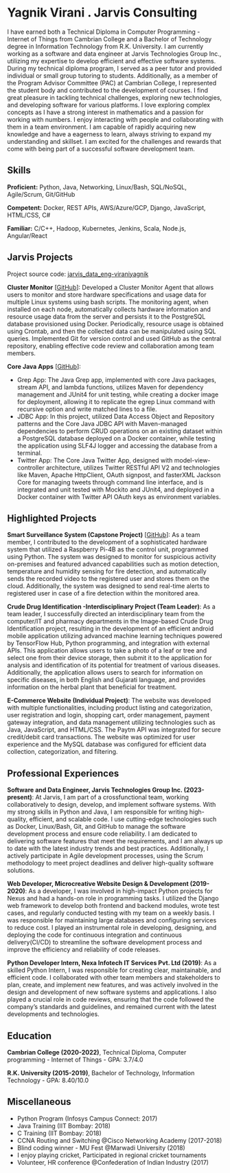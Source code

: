 # Yagnik Virani . Jarvis Consulting

I have earned both a Technical Diploma in Computer Programming - Internet of Things from Cambrian College and a Bachelor of Technology degree in Information Technology from R.K. University. I am currently working as a software and data engineer at Jarvis Technologies Group Inc., utilizing my expertise to develop efficient and effective software systems. During my technical diploma program, I served as a peer tutor and provided individual or small group tutoring to students. Additionally, as a member of the Program Advisor Committee (PAC) at Cambrian College, I represented the student body and contributed to the development of courses. I find great pleasure in tackling technical challenges, exploring new technologies, and developing software for various platforms. I love exploring complex concepts as I have a strong interest in mathematics and a passion for working with numbers. I enjoy interacting with people and collaborating with them in a team environment. I am capable of rapidly acquiring new knowledge and have a eagerness to learn, always striving to expand my understanding and skillset. I am excited for the challenges and rewards that come with being part of a successful software development team.

## Skills

**Proficient:** Python, Java, Networking, Linux/Bash, SQL/NoSQL, Agile/Scrum, Git/GitHub

**Competent:** Docker, REST APIs, AWS/Azure/GCP, Django, JavaScript, HTML/CSS, C#

**Familiar:** C/C++, Hadoop, Kubernetes, Jenkins, Scala, Node.js, Angular/React

## Jarvis Projects

Project source code: [jarvis_data_eng-viraniyagnik](https://github.com/Jarvis-Consulting-Group/jarvis_data_eng-viraniyagnik)


**Cluster Monitor** [[GitHub](https://github.com/Jarvis-Consulting-Group/jarvis_data_eng-viraniyagnik/tree/develop/linux_sql)]: Developed a Cluster Monitor Agent that allows users to monitor and store hardware specifications and usage data for multiple Linux systems using bash scripts. The monitoring agent, when installed on each node, automatically collects hardware information and resource usage data from the server and persists it to the PostgreSQL database provisioned using Docker. Periodically, resource usage is obtained using Crontab, and then the collected data can be manipulated using SQL queries. Implemented Git for version control and used GitHub as the central repository, enabling effective code review and collaboration among team members.

**Core Java Apps** [[GitHub](https://github.com/Jarvis-Consulting-Group/jarvis_data_eng-viraniyagnik/tree/develop/core_java)]:
   - Grep App: The Java Grep app, implemented with core Java packages, stream API, and lambda functions, utilizes Maven for dependency management and JUnit4 for unit testing, while creating a docker image for deployment, allowing it to replicate the egrep Linux command with recursive option and write matched lines to a file.
  - JDBC App: In this project, utilized Data Access Object and Repository patterns and the Core Java JDBC API with Maven-managed dependencies to perform CRUD operations on an existing dataset within a PostgreSQL database deployed on a Docker container, while testing the application using SLF4J logger and accessing the database from a terminal.
  - Twitter App: The Core Java Twitter App, designed with model-view-controller architecture, utilizes Twitter RESTful API V2 and technologies like Maven, Apache HttpClient, OAuth signpost, and fasterXML Jackson Core for managing tweets through command line interface, and is integrated and unit tested with Mockito and JUnit4, and deployed in a Docker container with Twitter API OAuth keys as environment variables.
 

## Highlighted Projects
**Smart Surveillance System (Capstone Project)** [[GitHub](https://github.com/viraniyagnik/Smart-surveillance-system)]: As a team member, I contributed to the development of a sophisticated hardware system that utilized a Raspberry Pi-4B as the control unit, programmed using Python. The system was designed to monitor for suspicious activity on-premises and featured advanced capabilities such as motion detection, temperature and humidity sensing for fire detection, and automatically sends the recorded video to the registered user and stores them on the cloud. Additionally, the system was designed to send real-time alerts to registered user in case of a fire detection within the monitored area.

**Crude Drug Identification -Interdisciplinary Project (Team Leader)**: As a team leader, I successfully directed an interdisciplinary team from the computer/IT and pharmacy departments in the Image-based Crude Drug Identification project, resulting in the development of an efficient android mobile application utilizing advanced machine learning techniques powered by TensorFlow Hub, Python programming, and integration with external APIs. This application allows users to take a photo of a leaf or tree and select one from their device storage, then submit it to the application for analysis and identification of its potential for treatment of various diseases. Additionally, the application allows users to search for information on specific diseases, in both English and Gujarati language, and provides information on the herbal plant that beneficial for treatment.

**E-Commerce Website (Individual Project)**: The website was developed with multiple functionalities, including product listing and categorization, user registration and login, shopping cart, order management, payment gateway integration, and data management utilizing technologies such as Java, JavaScript, and HTML/CSS. The Paytm API was integrated for secure credit/debit card transactions. The website was optimized for user experience and the MySQL database was configured for efficient data collection, categorization, and filtering.


## Professional Experiences

**Software and Data Engineer, Jarvis Technologies Group Inc. (2023-present)**: At Jarvis, I am part of a crossfunctional team, working collaboratively to design, develop, and implement software systems. With my strong skills in Python and Java, I am responsible for writing high-quality, efficient, and scalable code. I use cutting-edge technologies such as Docker, Linux/Bash, Git, and GitHub to manage the software development process and ensure code reliability. I am dedicated to delivering software features that meet the requirements, and I am always up to date with the latest industry trends and best practices. Additionally, I actively participate in Agile development processes, using the Scrum methodology to meet project deadlines and deliver high-quality software solutions.

**Web Developer, Microcreative Website Design & Development (2019-2020)**: As a developer, I was involved in high-impact Python projects for Nexus and had a hands-on role in programming tasks. I utilized the Django web framework to develop both frontend and backend modules, wrote test cases, and regularly conducted testing with my
team on a weekly basis. I was responsible for maintaining large databases and configuring services to reduce cost. I played an instrumental role in developing, designing, and deploying the code for continuous integration and continuous delivery(CI/CD) to streamline the software development process and improve the efficiency and reliability of code releases.

**Python Developer Intern, Nexa Infotech IT Services Pvt. Ltd (2019)**: As a skilled Python Intern, I was responsible for creating clear, maintainable, and efficient code. I collaborated with other team members and stakeholders to plan, create, and implement new features, and was actively involved in the design and development of new software systems and applications. I also played a crucial role in code reviews, ensuring that the code followed the company’s standards and guidelines, and remained current with the latest developments and technologies.


## Education
**Cambrian College (2020-2022)**, Technical Diploma, Computer programming - Internet of Things - GPA: 3.7/4.0

**R.K. University (2015-2019)**, Bachelor of Technology, Information Technology - GPA: 8.40/10.0



## Miscellaneous
- Python Program (Infosys Campus Connect: 2017)
- Java Training (IIT Bombay: 2018)
- C Training (IIT Bombay: 2018)
- CCNA Routing and Switching @Cisco Networking Academy (2017-2018)
- Blind coding winner - MU Fest @Marwadi University (2018)
- I enjoy playing cricket, Participated in regional cricket tournaments
- Volunteer, HR conference @Confederation of Indian Industry (2017)
